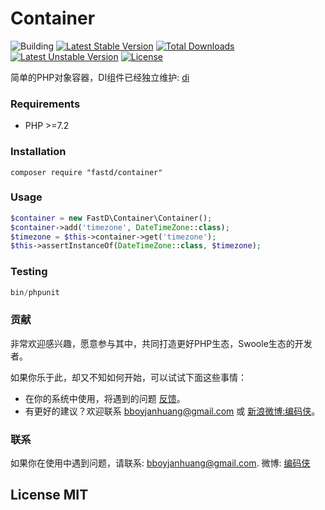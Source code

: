 # Container

![Building](https://api.travis-ci.org/JanHuang/container.svg?branch=master)
[![Latest Stable Version](https://poser.pugx.org/fastd/container/v/stable)](https://packagist.org/packages/fastd/container) 
[![Total Downloads](https://poser.pugx.org/fastd/container/downloads)](https://packagist.org/packages/fastd/container) 
[![Latest Unstable Version](https://poser.pugx.org/fastd/container/v/unstable)](https://packagist.org/packages/fastd/container) 
[![License](https://poser.pugx.org/fastd/container/license)](https://packagist.org/packages/fastd/container)

简单的PHP对象容器，DI组件已经独立维护: [di](https://github.com/fastdlabs/DI)

### Requirements

* PHP >=7.2

### Installation

```
composer require "fastd/container"
```

### Usage

```php
$container = new FastD\Container\Container();
$container->add('timezone', DateTimeZone::class);
$timezone = $this->container->get('timezone');
$this->assertInstanceOf(DateTimeZone::class, $timezone);
```

### Testing

```php
bin/phpunit
```

### 贡献

非常欢迎感兴趣，愿意参与其中，共同打造更好PHP生态，Swoole生态的开发者。

如果你乐于此，却又不知如何开始，可以试试下面这些事情：

* 在你的系统中使用，将遇到的问题 [反馈](https://github.com/JanHuang/fastD/issues)。
* 有更好的建议？欢迎联系 [bboyjanhuang@gmail.com](mailto:bboyjanhuang@gmail.com) 或 [新浪微博:编码侠](http://weibo.com/ecbboyjan)。

### 联系

如果你在使用中遇到问题，请联系: [bboyjanhuang@gmail.com](mailto:bboyjanhuang@gmail.com). 微博: [编码侠](http://weibo.com/ecbboyjan)

## License MIT
